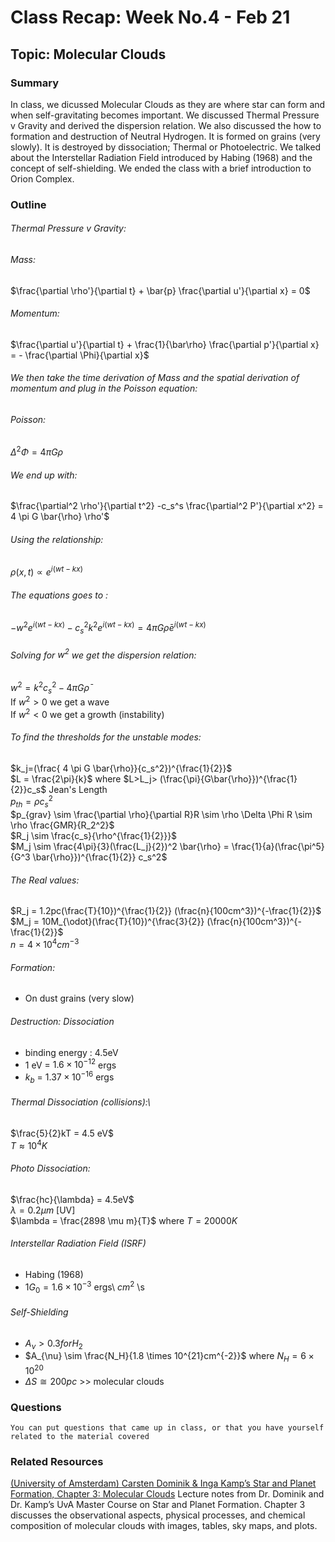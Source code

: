 
# Class Recap: Week No.4 - Feb 21
## Topic: Molecular Clouds

### Summary
In class, we dicussed Molecular Clouds as they are where star can form and when self-gravitating becomes important. We discussed Thermal Pressure v Gravity and derived the dispersion relation. We also discussed the how to formation and destruction of Neutral Hydrogen. It is formed on grains (very slowly). It is destroyed by dissociation; Thermal or Photoelectric. We talked about the Interstellar Radiation Field introduced by Habing (1968) and the concept of self-shielding. We ended the class with a brief introduction to Orion Complex.

### Outline 

###### Thermal Pressure v Gravity:
###### Mass:
$\frac{\partial \rho'}{\partial t} + \bar{p} \frac{\partial u'}{\partial x} = 0$
###### Momentum:
$\frac{\partial u'}{\partial t} + \frac{1}{\bar\rho} \frac{\partial p'}{\partial x} = - \frac{\partial \Phi}{\partial x}$

###### We then take the time derivation of Mass and the spatial derivation of momentum and plug in the Poisson equation:
###### Poisson:
$\Delta^2 \Phi = 4\pi G \rho$ 

###### We end up with:
$\frac{\partial^2 \rho'}{\partial t^2} -c_s^s \frac{\partial^2 P'}{\partial x^2} = 4 \pi G \bar{\rho} \rho'$
###### Using the relationship:
$\rho (x,t) \propto e^{i(wt-kx)}$ 
###### The equations goes to :
$-w^2 e^{i(wt-kx)} - c_s^2 k^2 e^{i(wt-kx)} = 4 \pi G \bar{\rho}e^{i(wt-kx)}$ 
###### Solving for $w^2$ we get the dispersion relation:
$w^2 = k^2c_s^2 - 4 \pi G \bar{\rho}$\
If $w^2>0$ we get a wave\
If $w^2<0$ we get a growth (instability) 

###### To find the thresholds for the unstable modes:
$k_j=(\frac{ 4 \pi G \bar{\rho}}{c_s^2})^{\frac{1}{2}}$  \
$L = \frac{2\pi}{k}$ where $L>L_j> (\frac{\pi}{G\bar{\rho}})^{\frac{1}{2}}c_s$  Jean's Length \
$p_{th} = \rho c_s^2$ \
$p_{grav} \sim \frac{\partial \rho}{\partial R}R \sim \rho \Delta \Phi R \sim \rho \frac{GMR}{R_2^2}$ \
$R_j \sim \frac{c_s}{\rho^{\frac{1}{2}}}$ \
$M_j \sim  \frac{4\pi}{3}(\frac{L_j}{2})^2 \bar{\rho} = \frac{1}{a}(\frac{\pi^5}{G^3 \bar{\rho}})^{\frac{1}{2}} c_s^2$ 

###### The Real values:
$R_j = 1.2pc(\frac{T}{10})^{\frac{1}{2}} (\frac{n}{100cm^3})^{-\frac{1}{2}}$ \
$M_j = 10M_{\odot}(\frac{T}{10})^{\frac{3}{2}} (\frac{n}{100cm^3})^{-\frac{1}{2}}$ \
$n =4 \times 10^4 cm^{-3}$ 

###### Formation:
* On dust grains (very slow)

###### Destruction: Dissociation
* binding energy : 4.5eV
* 1 eV = $1.6 \times 10^{-12}$ ergs
* $k_b$ = $1.37 \times 10^{-16}$ ergs
###### Thermal Dissociation (collisions):\
$\frac{5}{2}kT = 4.5 eV$\
$T \approx 10^4 K$
###### Photo Dissociation:
$\frac{hc}{\lambda} = 4.5eV$ \
$\lambda = 0.2 \mu m$ [UV] \
$\lambda = \frac{2898 \mu m}{T}$  where $T= 20000K$
###### Interstellar Radiation Field (ISRF)
* Habing (1968)
* $1G_0 = 1.6 \times 10^{-3}$ ergs\ $cm^2$ \s
###### Self-Shielding
* $A_{\nu} > 0.3 for H_2$
* $A_{\nu} \sim \frac{N_H}{1.8 \times 10^{21}cm^{-2}}$ where $N_H = 6 \times 10^{20}$
* $\Delta S \cong 200pc$ >> molecular clouds








### Questions 
```
You can put questions that came up in class, or that you have yourself related to the material covered
```

### Related Resources
[(University of Amsterdam) Carsten Dominik & Inga Kamp’s Star and Planet Formation, Chapter 3: Molecular Clouds](https://staff.fnwi.uva.nl/c.dominik/Teaching/SPF/syllabus.pdf) Lecture notes from Dr. Dominik and Dr. Kamp’s UvA Master Course on Star and Planet Formation. Chapter 3 discusses the observational aspects, physical processes, and chemical composition of molecular clouds with images, tables, sky maps, and plots.

